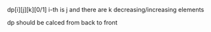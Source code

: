 dp[i][j][k][0/1] 
i-th is j and there are k decreasing/increasing elements

dp should be calced from back to front
